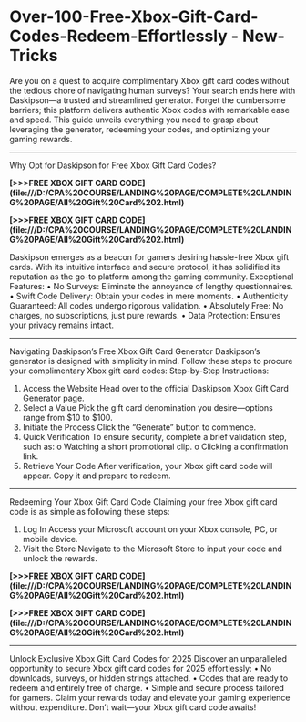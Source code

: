 # Over-100-Free-Xbox-Gift-Card-Codes-Redeem-Effortlessly - New-Tricks
Are you on a quest to acquire complimentary Xbox gift card codes without the tedious chore of navigating human surveys? Your search ends here with Daskipson—a trusted and streamlined generator. Forget the cumbersome barriers; this platform delivers authentic Xbox codes with remarkable ease and speed. This guide unveils everything you need to grasp about leveraging the generator, redeeming your codes, and optimizing your gaming rewards.
________________________________________
Why Opt for Daskipson for Free Xbox Gift Card Codes?

**[>>>FREE XBOX GIFT CARD CODE] (file:///D:/CPA%20COURSE/LANDING%20PAGE/COMPLETE%20LANDING%20PAGE/All%20Gift%20Card%202.html)**

**[>>>FREE XBOX GIFT CARD CODE] (file:///D:/CPA%20COURSE/LANDING%20PAGE/COMPLETE%20LANDING%20PAGE/All%20Gift%20Card%202.html)**

Daskipson emerges as a beacon for gamers desiring hassle-free Xbox gift cards. With its intuitive interface and secure protocol, it has solidified its reputation as the go-to platform among the gaming community.
Exceptional Features:
•	No Surveys: Eliminate the annoyance of lengthy questionnaires.
•	Swift Code Delivery: Obtain your codes in mere moments.
•	Authenticity Guaranteed: All codes undergo rigorous validation.
•	Absolutely Free: No charges, no subscriptions, just pure rewards.
•	Data Protection: Ensures your privacy remains intact.
________________________________________
Navigating Daskipson’s Free Xbox Gift Card Generator
Daskipson’s generator is designed with simplicity in mind. Follow these steps to procure your complimentary Xbox gift card codes:
Step-by-Step Instructions:
1.	Access the Website
Head over to the official Daskipson Xbox Gift Card Generator page.
2.	Select a Value
Pick the gift card denomination you desire—options range from $10 to $100.
3.	Initiate the Process
Click the “Generate” button to commence.
4.	Quick Verification
To ensure security, complete a brief validation step, such as:
o	Watching a short promotional clip.
o	Clicking a confirmation link.
5.	Retrieve Your Code
After verification, your Xbox gift card code will appear. Copy it and prepare to redeem.
________________________________________
Redeeming Your Xbox Gift Card Code
Claiming your free Xbox gift card code is as simple as following these steps:
1.	Log In
Access your Microsoft account on your Xbox console, PC, or mobile device.
2.	Visit the Store
Navigate to the Microsoft Store to input your code and unlock the rewards.

**[>>>FREE XBOX GIFT CARD CODE] (file:///D:/CPA%20COURSE/LANDING%20PAGE/COMPLETE%20LANDING%20PAGE/All%20Gift%20Card%202.html)**

**[>>>FREE XBOX GIFT CARD CODE] (file:///D:/CPA%20COURSE/LANDING%20PAGE/COMPLETE%20LANDING%20PAGE/All%20Gift%20Card%202.html)**
________________________________________
Unlock Exclusive Xbox Gift Card Codes for 2025
Discover an unparalleled opportunity to secure Xbox gift card codes for 2025 effortlessly:
•	No downloads, surveys, or hidden strings attached.
•	Codes that are ready to redeem and entirely free of charge.
•	Simple and secure process tailored for gamers.
Claim your rewards today and elevate your gaming experience without expenditure. Don’t wait—your Xbox gift card code awaits!
